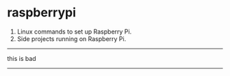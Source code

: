 # raspberrypi

1. Linux commands to set up Raspberry Pi.
2. Side projects running on Raspberry Pi.

----- 

this is bad

-----
